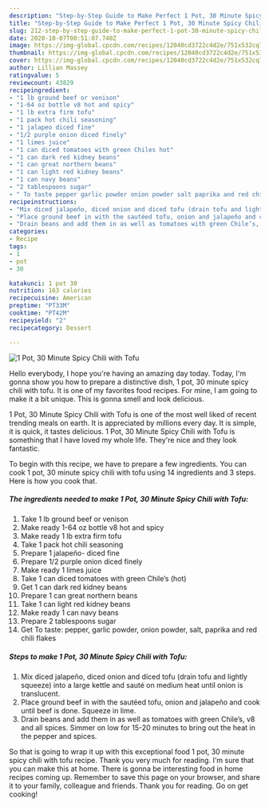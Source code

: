```yaml
---
description: "Step-by-Step Guide to Make Perfect 1 Pot, 30 Minute Spicy Chili with Tofu"
title: "Step-by-Step Guide to Make Perfect 1 Pot, 30 Minute Spicy Chili with Tofu"
slug: 212-step-by-step-guide-to-make-perfect-1-pot-30-minute-spicy-chili-with-tofu
date: 2020-10-07T00:51:07.740Z
image: https://img-global.cpcdn.com/recipes/12040cd3722c4d2e/751x532cq70/1-pot-30-minute-spicy-chili-with-tofu-recipe-main-photo.jpg
thumbnail: https://img-global.cpcdn.com/recipes/12040cd3722c4d2e/751x532cq70/1-pot-30-minute-spicy-chili-with-tofu-recipe-main-photo.jpg
cover: https://img-global.cpcdn.com/recipes/12040cd3722c4d2e/751x532cq70/1-pot-30-minute-spicy-chili-with-tofu-recipe-main-photo.jpg
author: Lillian Massey
ratingvalue: 5
reviewcount: 43829
recipeingredient:
- "1 lb ground beef or venison"
- "1-64 oz bottle v8 hot and spicy"
- "1 lb extra firm tofu"
- "1 pack hot chili seasoning"
- "1 jalapeo diced fine"
- "1/2 purple onion diced finely"
- "1 limes juice"
- "1 can diced tomatoes with green Chiles hot"
- "1 can dark red kidney beans"
- "1 can great northern beans"
- "1 can light red kidney beans"
- "1 can navy beans"
- "2 tablespoons sugar"
- " To taste pepper garlic powder onion powder salt paprika and red chili flakes"
recipeinstructions:
- "Mix diced jalapeño, diced onion and diced tofu (drain tofu and lightly squeeze) into a large kettle and sauté on medium heat until onion is translucent."
- "Place ground beef in with the sautéed tofu, onion and jalapeño and cook until beef is done. Squeeze in lime."
- "Drain beans and add them in as well as tomatoes with green Chile’s, v8 and all spices. Simmer on low for 15-20 minutes to bring out the heat in the pepper and spices."
categories:
- Recipe
tags:
- 1
- pot
- 30

katakunci: 1 pot 30 
nutrition: 163 calories
recipecuisine: American
preptime: "PT33M"
cooktime: "PT42M"
recipeyield: "2"
recipecategory: Dessert

---
```



![1 Pot, 30 Minute Spicy Chili with Tofu](https://img-global.cpcdn.com/recipes/12040cd3722c4d2e/751x532cq70/1-pot-30-minute-spicy-chili-with-tofu-recipe-main-photo.jpg)

Hello everybody, I hope you're having an amazing day today. Today, I'm gonna show you how to prepare a distinctive dish, 1 pot, 30 minute spicy chili with tofu. It is one of my favorites food recipes. For mine, I am going to make it a bit unique. This is gonna smell and look delicious.

1 Pot, 30 Minute Spicy Chili with Tofu is one of the most well liked of recent trending meals on earth. It is appreciated by millions every day. It is simple, it is quick, it tastes delicious. 1 Pot, 30 Minute Spicy Chili with Tofu is something that I have loved my whole life. They're nice and they look fantastic.




To begin with this recipe, we have to prepare a few ingredients. You can cook 1 pot, 30 minute spicy chili with tofu using 14 ingredients and 3 steps. Here is how you cook that.

<!--inarticleads1-->

##### The ingredients needed to make 1 Pot, 30 Minute Spicy Chili with Tofu:

1. Take 1 lb ground beef or venison
1. Make ready 1-64 oz bottle v8 hot and spicy
1. Make ready 1 lb extra firm tofu
1. Take 1 pack hot chili seasoning
1. Prepare 1 jalapeño- diced fine
1. Prepare 1/2 purple onion diced finely
1. Make ready 1 limes juice
1. Take 1 can diced tomatoes with green Chile’s (hot)
1. Get 1 can dark red kidney beans
1. Prepare 1 can great northern beans
1. Take 1 can light red kidney beans
1. Make ready 1 can navy beans
1. Prepare 2 tablespoons sugar
1. Get  To taste: pepper, garlic powder, onion powder, salt, paprika and red chili flakes




<!--inarticleads2-->

##### Steps to make 1 Pot, 30 Minute Spicy Chili with Tofu:

1. Mix diced jalapeño, diced onion and diced tofu (drain tofu and lightly squeeze) into a large kettle and sauté on medium heat until onion is translucent.
1. Place ground beef in with the sautéed tofu, onion and jalapeño and cook until beef is done. Squeeze in lime.
1. Drain beans and add them in as well as tomatoes with green Chile’s, v8 and all spices. Simmer on low for 15-20 minutes to bring out the heat in the pepper and spices.




So that is going to wrap it up with this exceptional food 1 pot, 30 minute spicy chili with tofu recipe. Thank you very much for reading. I'm sure that you can make this at home. There is gonna be interesting food in home recipes coming up. Remember to save this page on your browser, and share it to your family, colleague and friends. Thank you for reading. Go on get cooking!
